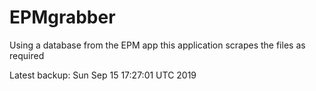 # EPMgrabber
Using a database from the EPM app this application scrapes the files as required


Latest backup: Sun Sep 15 17:27:01 UTC 2019
